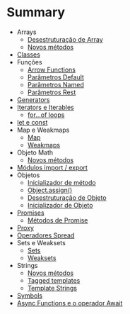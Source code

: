 # Summary

* Arrays
    * [Desestruturação de Array](content/arrays/array-destructuring.md)
    * [Novos métodos](content/arrays/new-methods.md)
* [Classes](content/classes/README.md)
* Funções
    * [Arrow Functions](content/functions/arrow-functions.md)
    * [Parâmetros Default](content/functions/default-parameters.md)
    * [Parâmetros Named](content/functions/named-parameters.md)
    * [Parâmetros Rest](content/functions/rest-parameters.md)
* [Generators](content/generators/README.md)
* [Iterators e Iterables](content/iterators-and-iterables/README.md)
    * [for...of loops](content/iterators-and-iterables/for-of-loops.md)
* [let e const](content/let-and-const/README.md)
* Map e Weakmaps
    * [Map](content/map-and-weakmaps/map.md)
    * [Weakmaps](content/map-and-weakmaps/weakmap.md)
* Objeto Math
    * [Novos métodos](content/math-object/new-methods.md)
* [Módulos import / export](content/modules/README.md)
* Objetos
    * [Inicializador de método](content/objects/method-initializer.md)
    * [Object.assign()](content/objects/object-assign.md)
    * [Desestruturação de Objeto](content/objects/object-destructuring.md)
    * [Inicializador de Objeto](content/objects/object-initializer.md)
* [Promises](content/promises/README.md)
	* [Métodos de Promise](content/promises/methods.md)
* [Proxy](content/proxy/README.md)
* [Operadores Spread](content/spread-operators/README.md)
* Sets e Weaksets
    * [Sets](content/sets-and-weaksets/sets.md)
    * [Weaksets](content/sets-and-weaksets/weaksets.md)
* Strings
    * [Novos métodos](content/strings/new-methods.md)
    * [Tagged templates](content/strings/tagged-templates.md)
    * [Template Strings](content/strings/template-literals.md)
* [Symbols](content/symbols/README.md)
* [Async Functions e o operador Await](content/async-await/README.md)
